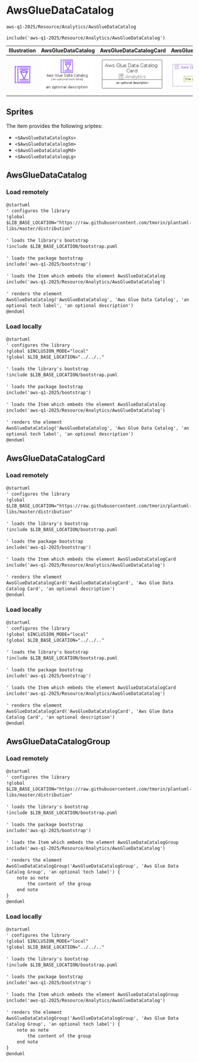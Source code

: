 # AwsGlueDataCatalog


```text
aws-q1-2025/Resource/Analytics/AwsGlueDataCatalog
```

```text
include('aws-q1-2025/Resource/Analytics/AwsGlueDataCatalog')
```



| Illustration | AwsGlueDataCatalog | AwsGlueDataCatalogCard | AwsGlueDataCatalogGroup |
| :---: | :---: | :---: | :---: |
| ![illustration for Illustration](../../../aws-q1-2025/Resource/Analytics/AwsGlueDataCatalog.png) | ![illustration for AwsGlueDataCatalog](../../../aws-q1-2025/Resource/Analytics/AwsGlueDataCatalog.Local.png) | ![illustration for AwsGlueDataCatalogCard](../../../aws-q1-2025/Resource/Analytics/AwsGlueDataCatalogCard.Local.png) | ![illustration for AwsGlueDataCatalogGroup](../../../aws-q1-2025/Resource/Analytics/AwsGlueDataCatalogGroup.Local.png) |



## Sprites
The item provides the following sriptes:

- `<$AwsGlueDataCatalogXs>`
- `<$AwsGlueDataCatalogSm>`
- `<$AwsGlueDataCatalogMd>`
- `<$AwsGlueDataCatalogLg>`





## AwsGlueDataCatalog

### Load remotely
```plantuml
@startuml
' configures the library
!global $LIB_BASE_LOCATION="https://raw.githubusercontent.com/tmorin/plantuml-libs/master/distribution"

' loads the library's bootstrap
!include $LIB_BASE_LOCATION/bootstrap.puml

' loads the package bootstrap
include('aws-q1-2025/bootstrap')

' loads the Item which embeds the element AwsGlueDataCatalog
include('aws-q1-2025/Resource/Analytics/AwsGlueDataCatalog')

' renders the element
AwsGlueDataCatalog('AwsGlueDataCatalog', 'Aws Glue Data Catalog', 'an optional tech label', 'an optional description')
@enduml
```

### Load locally
```plantuml
@startuml
' configures the library
!global $INCLUSION_MODE="local"
!global $LIB_BASE_LOCATION="../../.."

' loads the library's bootstrap
!include $LIB_BASE_LOCATION/bootstrap.puml

' loads the package bootstrap
include('aws-q1-2025/bootstrap')

' loads the Item which embeds the element AwsGlueDataCatalog
include('aws-q1-2025/Resource/Analytics/AwsGlueDataCatalog')

' renders the element
AwsGlueDataCatalog('AwsGlueDataCatalog', 'Aws Glue Data Catalog', 'an optional tech label', 'an optional description')
@enduml
```

## AwsGlueDataCatalogCard

### Load remotely
```plantuml
@startuml
' configures the library
!global $LIB_BASE_LOCATION="https://raw.githubusercontent.com/tmorin/plantuml-libs/master/distribution"

' loads the library's bootstrap
!include $LIB_BASE_LOCATION/bootstrap.puml

' loads the package bootstrap
include('aws-q1-2025/bootstrap')

' loads the Item which embeds the element AwsGlueDataCatalogCard
include('aws-q1-2025/Resource/Analytics/AwsGlueDataCatalog')

' renders the element
AwsGlueDataCatalogCard('AwsGlueDataCatalogCard', 'Aws Glue Data Catalog Card', 'an optional description')
@enduml
```

### Load locally
```plantuml
@startuml
' configures the library
!global $INCLUSION_MODE="local"
!global $LIB_BASE_LOCATION="../../.."

' loads the library's bootstrap
!include $LIB_BASE_LOCATION/bootstrap.puml

' loads the package bootstrap
include('aws-q1-2025/bootstrap')

' loads the Item which embeds the element AwsGlueDataCatalogCard
include('aws-q1-2025/Resource/Analytics/AwsGlueDataCatalog')

' renders the element
AwsGlueDataCatalogCard('AwsGlueDataCatalogCard', 'Aws Glue Data Catalog Card', 'an optional description')
@enduml
```

## AwsGlueDataCatalogGroup

### Load remotely
```plantuml
@startuml
' configures the library
!global $LIB_BASE_LOCATION="https://raw.githubusercontent.com/tmorin/plantuml-libs/master/distribution"

' loads the library's bootstrap
!include $LIB_BASE_LOCATION/bootstrap.puml

' loads the package bootstrap
include('aws-q1-2025/bootstrap')

' loads the Item which embeds the element AwsGlueDataCatalogGroup
include('aws-q1-2025/Resource/Analytics/AwsGlueDataCatalog')

' renders the element
AwsGlueDataCatalogGroup('AwsGlueDataCatalogGroup', 'Aws Glue Data Catalog Group', 'an optional tech label') {
    note as note
        the content of the group
    end note
}
@enduml
```

### Load locally
```plantuml
@startuml
' configures the library
!global $INCLUSION_MODE="local"
!global $LIB_BASE_LOCATION="../../.."

' loads the library's bootstrap
!include $LIB_BASE_LOCATION/bootstrap.puml

' loads the package bootstrap
include('aws-q1-2025/bootstrap')

' loads the Item which embeds the element AwsGlueDataCatalogGroup
include('aws-q1-2025/Resource/Analytics/AwsGlueDataCatalog')

' renders the element
AwsGlueDataCatalogGroup('AwsGlueDataCatalogGroup', 'Aws Glue Data Catalog Group', 'an optional tech label') {
    note as note
        the content of the group
    end note
}
@enduml
```

